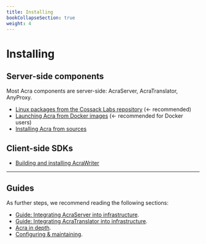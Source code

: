 ```yaml
---
title: Installing
bookCollapseSection: true
weight: 4
---
```


# Installing

## Server-side components 

Most Acra components are server-side: AcraServer, AcraTranslator, AnyProxy.

* [Linux packages from the Cossack Labs repository](/acra/getting-started/installing/installing-acra-from-repository/) (← recommended)
* [Launching Acra from Docker images](/acra/getting-started/installing/launching-acra-from-docker-images/) (← recommended for Docker users)
* [Installing Acra from sources](/acra/getting-started/installing/installing-acra-from-sources/)


## Client-side SDKs

* [Building and installing AcraWriter](/acra/getting-started/installing/building-acrawriter/)

---

## Guides

As further steps, we recommend reading the following sections:

* [Guide: Integrating AcraServer into infrastructure](/acra/guides/integrating-acra-server-into-infrastructure/).
* [Guide: Integrating AcraTranslator into infrastructure](/acra/guides/integrating-acra-translator-into-new-infrastructure/).
* [Acra in depth](/acra/acra-in-depth/).
* [Configuring & maintaining](/acra/configuring-maintaining/).
